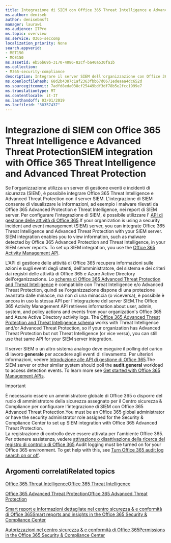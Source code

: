 ```yaml
---
title: Integrazione di SIEM con Office 365 Threat Intelligence e Advanced Threat Protection
ms.author: deniseb
author: denisebmsft
manager: laurawi
ms.audience: ITPro
ms.topic: overview
ms.service: O365-seccomp
localization_priority: None
search.appverid:
- MET150
- MOE150
ms.assetid: eb56b69b-3170-4086-82cf-ba40a530fa1b
ms.collection:
- M365-security-compliance
description: Integrare il server SIEM dell'organizzazione con Office 365 Threat Intelligence e Advanced Threat Protection con l'API di gestione delle attività di Office 365.
ms.openlocfilehash: 68d2b4387c1af2363fbb67d0671edeaaa4dc652d
ms.sourcegitcommit: 7adfd8eda038cf25449bdf3df78b5e2fcc1999e7
ms.translationtype: MT
ms.contentlocale: it-IT
ms.lasthandoff: 03/01/2019
ms.locfileid: "30357437"
---
```

# <a name="siem-integration-with-office-365-threat-intelligence-and-advanced-threat-protection"></a><span data-ttu-id="6c51b-103">Integrazione di SIEM con Office 365 Threat Intelligence e Advanced Threat Protection</span><span class="sxs-lookup"><span data-stu-id="6c51b-103">SIEM integration with Office 365 Threat Intelligence and Advanced Threat Protection</span></span>

<span data-ttu-id="6c51b-p101">Se l'organizzazione utilizza un server di gestione eventi e incidenti di sicurezza (SIEM), è possibile integrare Office 365 Threat Intelligence e Advanced Threat Protection con il server SIEM. L'integrazione di SIEM consente di visualizzare le informazioni, ad esempio i malware rilevati da Office 365 Advanced Protection e Threat Intelligence, nei report di SIEM server. Per configurare l'integrazione di SIEM, è possibile utilizzare l' [API di gestione delle attività di Office 365](https://docs.microsoft.com/office/office-365-management-api/office-365-management-activity-api-reference).</span><span class="sxs-lookup"><span data-stu-id="6c51b-p101">If your organization is using a security incident and event management (SIEM) server, you can integrate Office 365 Threat Intelligence and Advanced Threat Protection with your SIEM server. SIEM integration enables you to view information, such as malware detected by Office 365 Advanced Protection and Threat Intelligence, in your SIEM server reports. To set up SIEM integration, you use the [Office 365 Activity Management API](https://docs.microsoft.com/office/office-365-management-api/office-365-management-activity-api-reference).</span></span> 

<span data-ttu-id="6c51b-p102">L'API di gestione delle attività di Office 365 recupera informazioni sulle azioni e sugli eventi degli utenti, dell'amministratore, del sistema e dei criteri dai registri delle attività di Office 365 e Azure Active Directory dell'organizzazione. Lo [schema di Office 365 Advanced Threat Protection and Threat Intelligence](https://docs.microsoft.com/office/office-365-management-api/office-365-management-activity-api-schema#office-365-advanced-threat-protection-and-threat-intelligence-schema) è compatibile con Threat Intelligence e/o Advanced Threat Protection, quindi se l'organizzazione dispone di una protezione avanzata dalle minacce, ma non di una minaccia (o viceversa), è possibile è ancora in uso la stessa API per l'integrazione del server SIEM.</span><span class="sxs-lookup"><span data-stu-id="6c51b-p102">The Office 365 Activity Management API retrieves information about user, admin, system, and policy actions and events from your organization's Office 365 and Azure Active Directory activity logs. The [Office 365 Advanced Threat Protection and Threat Intelligence schema](https://docs.microsoft.com/office/office-365-management-api/office-365-management-activity-api-schema#office-365-advanced-threat-protection-and-threat-intelligence-schema) works with Threat Intelligence and/or Advanced Threat Protection, so if your organization has Advanced Threat Protection but not Threat Intelligence (or vice versa), you can still use that same API for your SIEM server integration.</span></span> 

<span data-ttu-id="6c51b-p103">Il server SIEM o un altro sistema analogo deve eseguire il polling del carico di lavoro **generale** per accedere agli eventi di rilevamento. Per ulteriori informazioni, vedere [Introduzione alle API di gestione di Office 365](https://docs.microsoft.com/office/office-365-management-api/get-started-with-office-365-management-apis).</span><span class="sxs-lookup"><span data-stu-id="6c51b-p103">The SIEM server or other similar system should poll the **audit.general** workload to access detection events. To learn more see [Get started with Office 365 Management APIs](https://docs.microsoft.com/office/office-365-management-api/get-started-with-office-365-management-apis).</span></span> 

> [!IMPORTANT]
> <span data-ttu-id="6c51b-111">È necessario essere un amministratore globale di Office 365 o disporre del ruolo di amministratore della sicurezza assegnato per il Centro sicurezza & Compliance per configurare l'integrazione di SIEM con Office 365 Advanced Threat Protection.</span><span class="sxs-lookup"><span data-stu-id="6c51b-111">You must be an Office 365 global administrator or have the security administrator role assigned for the Security & Compliance Center to set up SIEM integration with Office 365 Advanced Threat Protection.</span></span><br/><span data-ttu-id="6c51b-p104">La registrazione di controllo deve essere attivata per l'ambiente Office 365. Per ottenere assistenza, vedere [attivazione o disattivazione della ricerca del registro di controllo di Office 365](turn-audit-log-search-on-or-off.md).</span><span class="sxs-lookup"><span data-stu-id="6c51b-p104">Audit logging must be turned on for your Office 365 environment. To get help with this, see [Turn Office 365 audit log search on or off](turn-audit-log-search-on-or-off.md).</span></span>

## <a name="related-topics"></a><span data-ttu-id="6c51b-114">Argomenti correlati</span><span class="sxs-lookup"><span data-stu-id="6c51b-114">Related topics</span></span>

[<span data-ttu-id="6c51b-115">Office 365 Threat Intelligence</span><span class="sxs-lookup"><span data-stu-id="6c51b-115">Office 365 Threat Intelligence</span></span>](office-365-ti.md)

[<span data-ttu-id="6c51b-116">Office 365 Advanced Threat Protection</span><span class="sxs-lookup"><span data-stu-id="6c51b-116">Office 365 Advanced Threat Protection</span></span>](office-365-atp.md)

[<span data-ttu-id="6c51b-117">Smart report e informazioni dettagliate nel centro sicurezza &amp; e conformità di Office 365</span><span class="sxs-lookup"><span data-stu-id="6c51b-117">Smart reports and insights in the Office 365 Security &amp; Compliance Center</span></span>](reports-and-insights-in-security-and-compliance.md)
  
[<span data-ttu-id="6c51b-118">Autorizzazioni nel centro sicurezza &amp; e conformità di Office 365</span><span class="sxs-lookup"><span data-stu-id="6c51b-118">Permissions in the Office 365 Security &amp; Compliance Center</span></span>](permissions-in-the-security-and-compliance-center.md)
  

